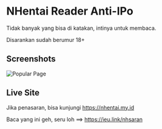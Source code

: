 
# NHentai Reader Anti-IPo

Tidak banyak yang bisa di katakan, intinya untuk membaca.

Disarankan sudah berumur 18+
 

## Screenshots

![Popular Page](https://github.com/GreenRunchly/nhentai-my-id/blob/main/screenshots/popular-page.png?raw=true)

## Live Site

Jika penasaran, bisa kunjungi https://nhentai.my.id

Baca yang ini geh, seru loh
==> https://ieu.link/nhsaran
